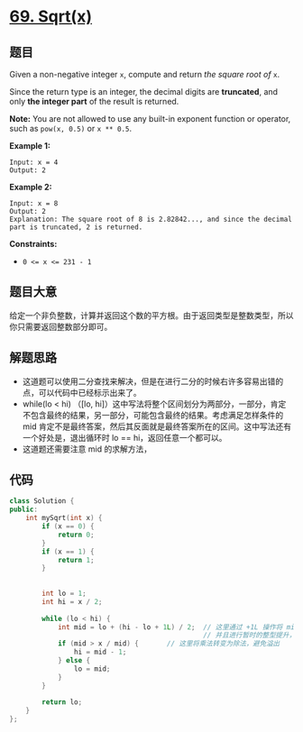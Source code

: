 # [69. Sqrt(x)](https://leetcode.com/problems/sqrtx/)

## 题目

Given a non-negative integer `x`, compute and return *the square root of* `x`.

Since the return type is an integer, the decimal digits are **truncated**, and only **the integer part** of the result is returned.

**Note:** You are not allowed to use any built-in exponent function or operator, such as `pow(x, 0.5)` or `x ** 0.5`.

 

**Example 1:**

```
Input: x = 4
Output: 2
```

**Example 2:**

```
Input: x = 8
Output: 2
Explanation: The square root of 8 is 2.82842..., and since the decimal part is truncated, 2 is returned.
```

 

**Constraints:**

- `0 <= x <= 231 - 1`

## 题目大意

给定一个非负整数，计算并返回这个数的平方根。由于返回类型是整数类型，所以你只需要返回整数部分即可。

## 解题思路

* 这道题可以使用二分查找来解决，但是在进行二分的时候右许多容易出错的点，可以代码中已经标示出来了。
* while(lo < hi) （[lo, hi]）这中写法将整个区间划分为两部分，一部分，肯定不包含最终的结果，另一部分，可能包含最终的结果。考虑满足怎样条件的 mid 肯定不是最终答案，然后其反面就是最终答案所在的区间。这中写法还有一个好处是，退出循环时 lo == hi，返回任意一个都可以。
* 这道题还需要注意 mid 的求解方法，

## 代码

````c++
class Solution {
public:
    int mySqrt(int x) {
        if (x == 0) {
            return 0;
        }
        if (x == 1) {
            return 1;
        }
        
        
        int lo = 1;
        int hi = x / 2;
        
        while (lo < hi) {
            int mid = lo + (hi - lo + 1L) / 2;  // 这里通过 +1L 操作将 mid 改为向上取整，
                                                // 并且进行暂时的整型提升，来避免溢出
            if (mid > x / mid) {       // 这里将乘法转变为除法，避免溢出
                hi = mid - 1;
            } else {
                lo = mid;
            }
        }
        
        return lo;
    }
};
````

